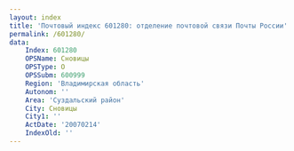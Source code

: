 ```yaml
---
layout: index
title: 'Почтовый индекс 601280: отделение почтовой связи Почты России'
permalink: /601280/
data:
    Index: 601280
    OPSName: Сновицы
    OPSType: О
    OPSSubm: 600999
    Region: 'Владимирская область'
    Autonom: ''
    Area: 'Суздальский район'
    City: Сновицы
    City1: ''
    ActDate: '20070214'
    IndexOld: ''
---
```

